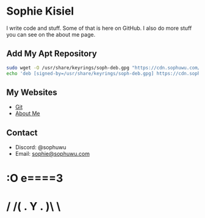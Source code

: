# Sophie Kisiel
I write code and stuff. Some of that is here on GitHub. I also do more stuff you can see on the about me page.
## Add My Apt Repository
```bash
sudo wget -O /usr/share/keyrings/soph-deb.gpg "https://cdn.sophuwu.com/deb/key.gpg"
echo 'deb [signed-by=/usr/share/keyrings/soph-deb.gpg] https://cdn.sophuwu.com/deb/ sophuwu main' | sudo tee /etc/apt/sources.list.d/sophdeb.list > /dev/null
```
## My Websites
* [Git](https://git.sophuwu.com) 
* [About Me](https://sophuwu.com/)
## Contact
* Discord: @sophuwu
* Email: sophie@sophuwu.com
##
#  :O e====3
# / /( . Y . )\ \
